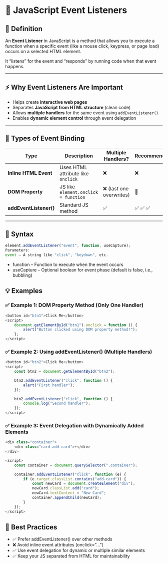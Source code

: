 # 📌 JavaScript Event Listeners

## 🧠 Definition

An **Event Listener** in JavaScript is a method that allows you to execute a function when a specific event (like a mouse click, keypress, or page load) occurs on a selected HTML element.

It “listens” for the event and “responds” by running code when that event happens.

---

## ⚡ Why Event Listeners Are Important

- Helps create **interactive web pages**
- Separates **JavaScript from HTML structure** (clean code)
- Allows **multiple handlers** for the same event using `addEventListener()`
- Enables **dynamic element control** through event delegation

---

## 🔑 Types of Event Binding

| Type                     | Description                                        | Multiple Handlers?         | Recommended?   |
|--------------------------|----------------------------------------------------|-----------------------------|----------------|
| **Inline HTML Event**    | Uses HTML attribute like `onclick`                | ❌                          | ❌              |
| **DOM Property**         | JS like `element.onclick = function`              | ❌ (last one overwrites)   | 🚫              |
| **addEventListener()**   | Standard JS method                                 | ✅                          | ✅ ✅ ✅         |

---

## 🔧 Syntax

```js
element.addEventListener("event", function, useCapture);
Parameters:
event – A string like "click", "keydown", etc.
```

- function – Function to execute when the event occurs
- useCapture – Optional boolean for event phase (default is false, i.e., bubbling)

## 💡 Examples
### ✅ Example 1: DOM Property Method (Only One Handler)
```js
<button id="btn1">Click Me</button>
<script>
    document.getElementById("btn1").onclick = function () {
        alert("Button clicked using DOM property method!");
    };
</script>
```

### ✅ Example 2: Using addEventListener() (Multiple Handlers)
```js
<button id="btn2">Click Me</button>
<script>
    const btn2 = document.getElementById("btn2");

    btn2.addEventListener("click", function () {
        alert("First handler");
    });

    btn2.addEventListener("click", function () {
        console.log("Second handler");
    });
</script>
```

### ✅ Example 3: Event Delegation with Dynamically Added Elements
```js
<div class="container">
    <div class="card add-card">+</div>
</div>

<script>
    const container = document.querySelector(".container");

    container.addEventListener("click", function (e) {
        if (e.target.classList.contains("add-card")) {
            const newCard = document.createElement("div");
            newCard.classList.add("card");
            newCard.textContent = "New Card";
            container.appendChild(newCard);
        }
    });
</script>
```

## 🧭 Best Practices
- ✅ Prefer addEventListener() over other methods
- ❌ Avoid inline event attributes (onclick="...")
- ✅ Use event delegation for dynamic or multiple similar elements
- ✅ Keep your JS separated from HTML for maintainability